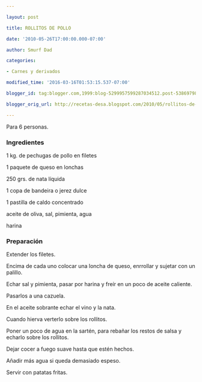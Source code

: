 ```yaml
---

layout: post

title: ROLLITOS DE POLLO

date: '2010-05-26T17:00:00.000-07:00'

author: Smurf Dad

categories:

- Carnes y derivados

modified_time: '2016-03-16T01:53:15.537-07:00'

blogger_id: tag:blogger.com,1999:blog-5299957599287034512.post-5386979874752345805

blogger_orig_url: http://recetas-desa.blogspot.com/2010/05/rollitos-de-pollo.html

---
```


Para 6 personas.

<h3>Ingredientes</h3>

1 kg. de pechugas de pollo en filetes

1 paquete de queso en lonchas

250 grs. de nata líquida

1 copa de bandeira o jerez dulce

1 pastilla de caldo concentrado

aceite de oliva, sal, pimienta, agua

harina

<h3>Preparación</h3>

Extender los filetes.

Encima de cada uno colocar una loncha de queso, enrrollar y sujetar con un palillo.

Echar sal y pimienta, pasar por harina y freír en un poco de aceite caliente.

Pasarlos a una cazuela.

En el aceite sobrante echar el vino y la nata.

Cuando hierva verterlo sobre los rollitos.

Poner un poco de agua en la sartén, para rebañar los restos de salsa y echarlo sobre los rollitos.

Dejar cocer a fuego suave hasta que estén hechos.

Añadir más agua si queda demasiado espeso.

Servir con patatas fritas.

